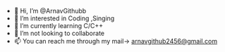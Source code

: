 - 👋 Hi, I’m @ArnavGithubb
- 👀 I’m interested in Coding ,Singing
- 🌱 I’m currently learning C/C++
- 💞️ I’m not looking to collaborate
- 📫 You can reach me through my mail-> arnavgithub2456@gmail.com

<!---
ArnavGithubb/ArnavGithubb is a ✨ special ✨ repository because its `README.md` (this file) appears on your GitHub profile.
You can click the Preview link to take a look at your changes.
--->
